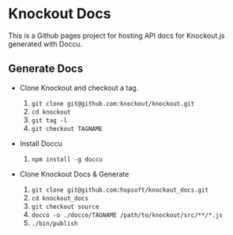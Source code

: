 # Knockout Docs

This is a Github pages project for hosting API docs for Knockout.js generated with Doccu.

## Generate Docs

* Clone Knockout and checkout a tag.

  1. `git clone git@github.com:knockout/knockout.git`
  1. `cd knockout`
  1. `git tag -l`
  1. `git checkout TAGNAME`

* Install Doccu

  1. `npm install -g doccu`

* Clone Knockout Docs & Generate

  1. `git clone git@github.com:hopsoft/knockout_docs.git`
  1. `cd knockout_docs`
  1. `git checkout source`
  1. `docco -o ./docco/TAGNAME /path/to/knockout/src/**/*.js`
  1. `./bin/publish`
